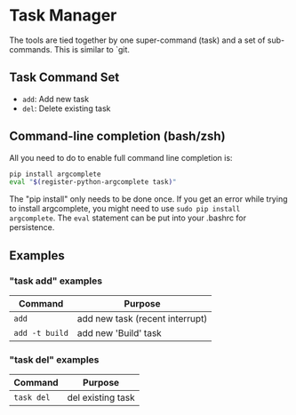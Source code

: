 # Task Manager

The tools are tied together by one super-command (task) and a set of sub-commands.
This is similar to `git.

## Task Command Set

* `add`: Add new task
* `del`: Delete existing task

## Command-line completion (bash/zsh)
All you need to do to enable full command line completion
is:

```bash
pip install argcomplete
eval "$(register-python-argcomplete task)"
```

The "pip install" only needs to be done once.  If you get an error while trying
to install argcomplete, you might need to use `sudo pip install argcomplete`.
The `eval` statement can be put into your .bashrc for persistence.


## Examples


### "task add" examples

| Command | Purpose |
| ------- | --------|
| `add` | add new task (recent interrupt) |
| `add -t build` | add new 'Build' task |

### "task del" examples

| Command | Purpose |
| ------- | --------|
| `task del` | del existing task |

